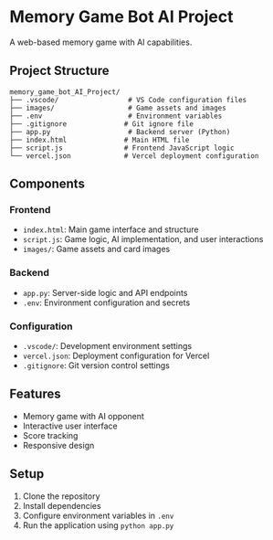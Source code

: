 # Memory Game Bot AI Project

A web-based memory game with AI capabilities.

## Project Structure

```
memory_game_bot_AI_Project/
├── .vscode/                 # VS Code configuration files
├── images/                  # Game assets and images
├── .env                     # Environment variables
├── .gitignore              # Git ignore file
├── app.py                   # Backend server (Python)
├── index.html              # Main HTML file
├── script.js               # Frontend JavaScript logic
└── vercel.json             # Vercel deployment configuration
```

## Components

### Frontend
- `index.html`: Main game interface and structure
- `script.js`: Game logic, AI implementation, and user interactions
- `images/`: Game assets and card images

### Backend
- `app.py`: Server-side logic and API endpoints
- `.env`: Environment configuration and secrets

### Configuration
- `.vscode/`: Development environment settings
- `vercel.json`: Deployment configuration for Vercel
- `.gitignore`: Git version control settings

## Features
- Memory game with AI opponent
- Interactive user interface
- Score tracking
- Responsive design

## Setup
1. Clone the repository
2. Install dependencies
3. Configure environment variables in `.env`
4. Run the application using `python app.py` 
